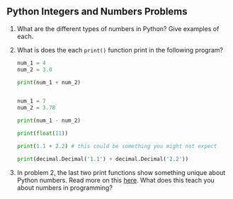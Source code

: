 ## Python Integers and Numbers Problems


1. What are the different types of numbers in Python? Give examples of each.

2. What is does the each `print()` function print in the following program?

   ```python
   num_1 = 4
   num_2 = 3.0
   
   print(num_1 + num_2)
   
   
   num_1 = 7
   num_2 = 3.78
   
   print(num_1 - num_2)
   
   print(float(11))
   
   print(1.1 + 2.2)	# this could be something you might not expect
   
   print(decimal.Decimal('1.1') + decimal.Decimal('2.2'))
   
   ```

   

3. In problem 2, the last two print functions show something unique about Python numbers. Read more on this [here](https://www.programiz.com/python-programming/numbers). What does this teach you about numbers in programming?
